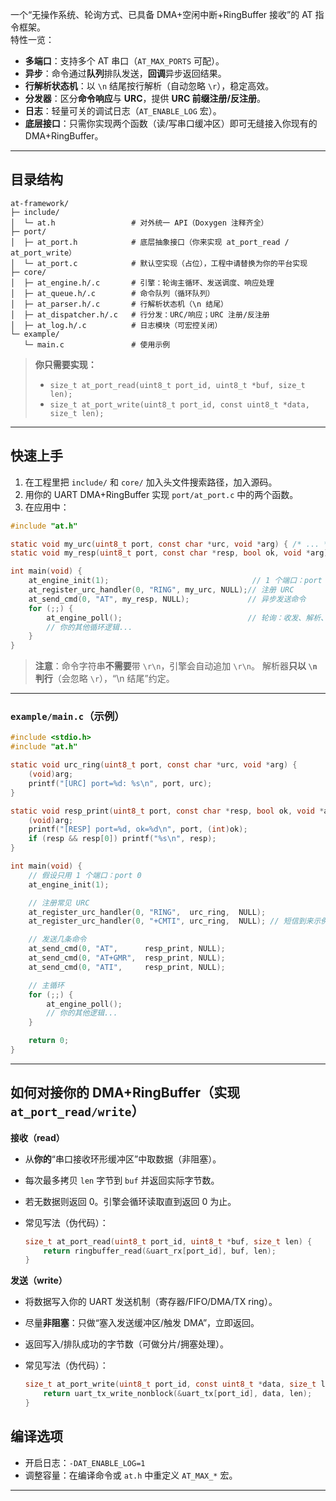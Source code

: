 一个“无操作系统、轮询方式、已具备 DMA+空闲中断+RingBuffer 接收”的 AT 指令框架。  
特性一览：

* **多端口**：支持多个 AT 串口（`AT_MAX_PORTS` 可配）。
* **异步**：命令通过**队列**排队发送，**回调**异步返回结果。
* **行解析状态机**：以 `\n` 结尾按行解析（自动忽略 `\r`），稳定高效。
* **分发器**：区分**命令响应**与 **URC**，提供 **URC 前缀注册/反注册**。
* **日志**：轻量可关的调试日志（`AT_ENABLE_LOG` 宏）。
* **底层接口**：只需你实现两个函数（读/写串口缓冲区）即可无缝接入你现有的 DMA+RingBuffer。

---

## 目录结构

```
at-framework/
├─ include/
│  └─ at.h                 # 对外统一 API（Doxygen 注释齐全）
├─ port/
│  ├─ at_port.h            # 底层抽象接口（你来实现 at_port_read / at_port_write）
│  └─ at_port.c            # 默认空实现（占位），工程中请替换为你的平台实现
├─ core/
│  ├─ at_engine.h/.c       # 引擎：轮询主循环、发送调度、响应处理
│  ├─ at_queue.h/.c        # 命令队列（循环队列）
│  ├─ at_parser.h/.c       # 行解析状态机（\n 结尾）
│  ├─ at_dispatcher.h/.c   # 行分发：URC/响应；URC 注册/反注册
│  ├─ at_log.h/.c          # 日志模块（可宏控关闭）
└─ example/
   └─ main.c               # 使用示例
```

> **你只需要实现：**
>
> * `size_t at_port_read(uint8_t port_id, uint8_t *buf, size_t len);`
> * `size_t at_port_write(uint8_t port_id, const uint8_t *data, size_t len);`

---

## 快速上手

1. 在工程里把 `include/` 和 `core/` 加入头文件搜索路径，加入源码。
2. 用你的 UART DMA+RingBuffer 实现 `port/at_port.c` 中的两个函数。
3. 在应用中：

```c
#include "at.h"

static void my_urc(uint8_t port, const char *urc, void *arg) { /* ... */ }
static void my_resp(uint8_t port, const char *resp, bool ok, void *arg) { /* ... */ }

int main(void) {
    at_engine_init(1);                                // 1 个端口：port 0
    at_register_urc_handler(0, "RING", my_urc, NULL);// 注册 URC
    at_send_cmd(0, "AT", my_resp, NULL);             // 异步发送命令
    for (;;) {
        at_engine_poll();                            // 轮询：收发、解析、分发
        // 你的其他循环逻辑...
    }
}
```

> **注意**：命令字符串**不需要**带 `\r\n`，引擎会自动追加 `\r\n`。
> 解析器**只以 `\n` 判行**（会忽略 `\r`），“\n 结尾”约定。
---

### `example/main.c`（示例）

```c
#include <stdio.h>
#include "at.h"

static void urc_ring(uint8_t port, const char *urc, void *arg) {
    (void)arg;
    printf("[URC] port=%d: %s\n", port, urc);
}

static void resp_print(uint8_t port, const char *resp, bool ok, void *arg) {
    (void)arg;
    printf("[RESP] port=%d, ok=%d\n", port, (int)ok);
    if (resp && resp[0]) printf("%s\n", resp);
}

int main(void) {
    // 假设只用 1 个端口：port 0
    at_engine_init(1);

    // 注册常见 URC
    at_register_urc_handler(0, "RING",  urc_ring,  NULL);
    at_register_urc_handler(0, "+CMTI", urc_ring,  NULL); // 短信到来示例

    // 发送几条命令
    at_send_cmd(0, "AT",      resp_print, NULL);
    at_send_cmd(0, "AT+GMR",  resp_print, NULL);
    at_send_cmd(0, "ATI",     resp_print, NULL);

    // 主循环
    for (;;) {
        at_engine_poll();
        // 你的其他逻辑...
    }

    return 0;
}
```

---

## 如何对接你的 DMA+RingBuffer（实现 `at_port_read/write`）

**接收（read）**

* 从**你的**“串口接收环形缓冲区”中取数据（非阻塞）。
* 每次最多拷贝 `len` 字节到 `buf` 并返回实际字节数。
* 若无数据则返回 0。引擎会循环读取直到返回 0 为止。
* 常见写法（伪代码）：

  ```c
  size_t at_port_read(uint8_t port_id, uint8_t *buf, size_t len) {
      return ringbuffer_read(&uart_rx[port_id], buf, len);
  }
  ```

**发送（write）**

* 将数据写入你的 UART 发送机制（寄存器/FIFO/DMA/TX ring）。
* 尽量**非阻塞**：只做“塞入发送缓冲区/触发 DMA”，立即返回。
* 返回写入/排队成功的字节数（可做分片/拥塞处理）。
* 常见写法（伪代码）：

  ```c
  size_t at_port_write(uint8_t port_id, const uint8_t *data, size_t len) {
      return uart_tx_write_nonblock(&uart_tx[port_id], data, len);
  }
  ```


## 编译选项

* 开启日志：`-DAT_ENABLE_LOG=1`
* 调整容量：在编译命令或 `at.h` 中重定义 `AT_MAX_*` 宏。

---
